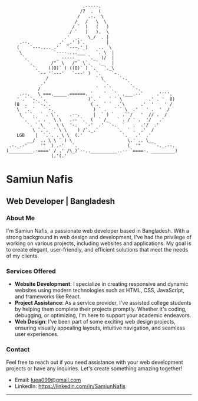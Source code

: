 
```
                             .-----.
                            /7  .  (
                           /   .-.  \
                          /   /   \  \
                         / `  )   (   )
                        / `   )   ).  \
                      .'  _.   \_/  . |
     .--.           .' _.' )`.        |
    (    `---...._.'   `---.'_)    ..  \
     \            `----....___    `. \  |
      `.           _ ----- _   `._  )/  |
        `.       /"  \   /"  \`.  `._   |
          `.    ((O)` ) ((O)` ) `.   `._\
            `-- '`---'   `---' )  `.    `-.
               /                  ` \      `-.
             .'                      `.       `.
            /                     `  ` `.       `-.
     .--.   \ ===._____.======. `    `   `. .___.--`     .''''.
    ' .` `-. `.                )`. `   ` ` \          .' . '  8)
   (8  .  ` `-.`.               ( .  ` `  .`\      .'  '    ' /
    \  `. `    `-.               ) ` .   ` ` \  .'   ' .  '  /
     \ ` `.  ` . \`.    .--.     |  ` ) `   .``/   '  // .  /
      `.  ``. .   \ \   .-- `.  (  ` /_   ` . / ' .  '/   .'
        `. ` \  `  \ \  '-.   `-'  .'  `-.  `   .  .'/  .'
          \ `.`.  ` \ \    ) /`._.`       `.  ` .  .'  /
    LGB    |  `.`. . \ \  (.'               `.   .'  .'
        __/  .. \ \ ` ) \                     \.' .. \__
 .-._.-'     '"  ) .-'   `.                   (  '"     `-._.--.
(_________.-====' / .' /\_)`--..__________..-- `====-. _________)
                 (.'(.'

```

[comment]: <> (Art by lgbeard)

# Samiun Nafis

## Web Developer | Bangladesh

### About Me
I'm Samiun Nafis, a passionate web developer based in Bangladesh. With a strong background in web design and development, I've had the privilege of working on various projects, including websites and applications. My goal is to create elegant, user-friendly, and efficient solutions that meet the needs of my clients.

### Services Offered
- **Website Development**: I specialize in creating responsive and dynamic websites using modern technologies such as HTML, CSS, JavaScript, and frameworks like React.
- **Project Assistance**: As a service provider, I've assisted college students by helping them complete their projects promptly. Whether it's coding, debugging, or optimizing, I'm here to support your academic endeavors.
- **Web Design**: I've been part of some exciting web design projects, ensuring visually appealing layouts, intuitive navigation, and seamless user experiences.

### Contact
Feel free to reach out if you need assistance with your web development projects or have any inquiries. Let's create something amazing together!

- Email: luea099@gmail.com
- LinkedIn: https://linkedin.com/in/SamiunNafis

---
